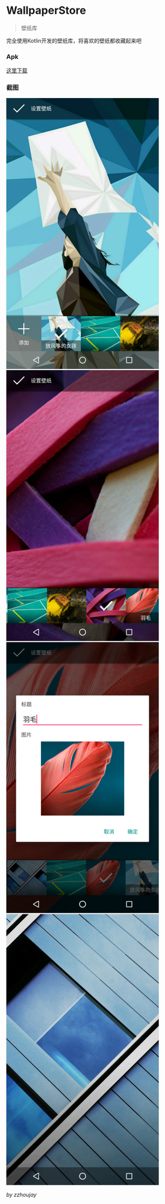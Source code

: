 # WallpaperStore

> 壁纸库

完全使用Kotlin开发的壁纸库，将喜欢的壁纸都收藏起来吧

### Apk

[这里下载](https://www.pgyer.com/WallpaperStore)

### 截图

![截图1](image/image_1.jpg)
![截图2](image/image_2.jpg)
![截图3](image/image_3.jpg)
![截图4](image/image_4.jpg)

_by zzhoujay_